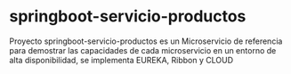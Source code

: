 # springboot-servicio-productos
Proyecto springboot-servicio-productos es un Microservicio de referencia para demostrar las capacidades de cada microservicio en un entorno de alta disponibilidad, se implementa EUREKA, Ribbon y CLOUD
